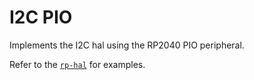 # I2C PIO

Implements the I2C hal using the RP2040 PIO peripheral.

Refer to the [`rp-hal`](https://github.com/rp-rs/rp-hal) for examples.
